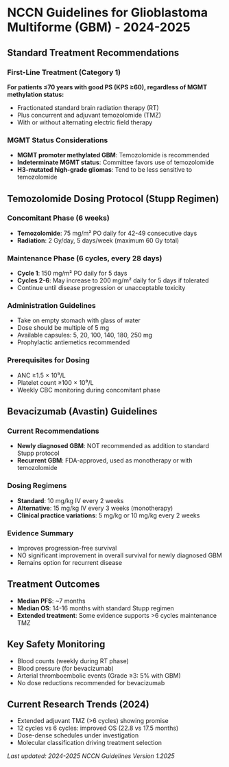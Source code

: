 # NCCN Guidelines for Glioblastoma Multiforme (GBM) - 2024-2025

## Standard Treatment Recommendations

### First-Line Treatment (Category 1)
**For patients ≤70 years with good PS (KPS ≥60), regardless of MGMT methylation status:**
- Fractionated standard brain radiation therapy (RT) 
- Plus concurrent and adjuvant temozolomide (TMZ)
- With or without alternating electric field therapy

### MGMT Status Considerations
- **MGMT promoter methylated GBM**: Temozolomide is recommended
- **Indeterminate MGMT status**: Committee favors use of temozolomide
- **H3-mutated high-grade gliomas**: Tend to be less sensitive to temozolomide

## Temozolomide Dosing Protocol (Stupp Regimen)

### Concomitant Phase (6 weeks)
- **Temozolomide**: 75 mg/m² PO daily for 42-49 consecutive days
- **Radiation**: 2 Gy/day, 5 days/week (maximum 60 Gy total)

### Maintenance Phase (6 cycles, every 28 days)
- **Cycle 1**: 150 mg/m² PO daily for 5 days
- **Cycles 2-6**: May increase to 200 mg/m² daily for 5 days if tolerated
- Continue until disease progression or unacceptable toxicity

### Administration Guidelines
- Take on empty stomach with glass of water
- Dose should be multiple of 5 mg
- Available capsules: 5, 20, 100, 140, 180, 250 mg
- Prophylactic antiemetics recommended

### Prerequisites for Dosing
- ANC ≥1.5 × 10⁹/L
- Platelet count ≥100 × 10⁹/L
- Weekly CBC monitoring during concomitant phase

## Bevacizumab (Avastin) Guidelines

### Current Recommendations
- **Newly diagnosed GBM**: NOT recommended as addition to standard Stupp protocol
- **Recurrent GBM**: FDA-approved, used as monotherapy or with temozolomide

### Dosing Regimens
- **Standard**: 10 mg/kg IV every 2 weeks
- **Alternative**: 15 mg/kg IV every 3 weeks (monotherapy)
- **Clinical practice variations**: 5 mg/kg or 10 mg/kg every 2 weeks

### Evidence Summary
- Improves progression-free survival
- NO significant improvement in overall survival for newly diagnosed GBM
- Remains option for recurrent disease

## Treatment Outcomes
- **Median PFS**: ~7 months
- **Median OS**: 14-16 months with standard Stupp regimen
- **Extended treatment**: Some evidence supports >6 cycles maintenance TMZ

## Key Safety Monitoring
- Blood counts (weekly during RT phase)
- Blood pressure (for bevacizumab)
- Arterial thromboembolic events (Grade ≥3: 5% with GBM)
- No dose reductions recommended for bevacizumab

## Current Research Trends (2024)
- Extended adjuvant TMZ (>6 cycles) showing promise
- 12 cycles vs 6 cycles: improved OS (22.8 vs 17.5 months)
- Dose-dense schedules under investigation
- Molecular classification driving treatment selection

*Last updated: 2024-2025 NCCN Guidelines Version 1.2025*